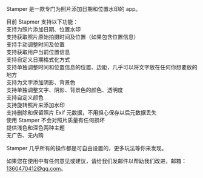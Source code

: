 
Stamper 是一款专门为照片添加日期和位置水印的 app。

目前 Stapmer 支持以下功能：  
支持为照片添加日期、位置水印  
支持获取照片原始拍摄时间及位置（如果包含位置信息）  
支持手动调整时间及位置  
支持获取用户当前位置信息  
支持自定义日期格式化方式  
支持单独调整时间和位置信息的位置、边距，几乎可以将文字放在任何你想要放的地方  
支持为文字添加阴影、背景色  
支持单独调整文字、阴影、背景色的颜色、透明度  
支持自定义颜色  
支持旋转照片来添加水印  
支持删除和保留照片 Exif 元数据，不用担心保存以后元数据丢失  
使用 Stamper 不会对照片质量有任何损坏  
提供浅色和深色两种主题  
无广告、无内购

Stamper 几乎所有的操作都是可自由设置的，更多玩法等你来发现。

如果您在使用中有任何意见或建议，请给我们发邮件以帮助我们改进，邮箱：1360470412@qq.com。

